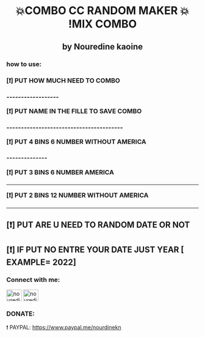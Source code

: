 
<h1 align="center"> 💥COMBO CC RANDOM MAKER 💥 !MIX COMBO </h1>
<h2 align="center"> by Nouredine kaoine</h2>



<h3 >
how to use:
<h3>


[❗️] PUT HOW MUCH NEED TO COMBO

-------------‐----

[❗️] PUT NAME IN THE FILLE TO SAVE COMBO

-------------‐--------‐-----------------

[❗️] PUT  4 BINS 6 NUMBER  WITHOUT  AMERICA 

-------------‐

[❗️] PUT  3 BINS 6 NUMBER   AMERICA

---------------------------------------

[❗️] PUT  2 BINS 12 NUMBER  WITHOUT  AMERICA

----------------

[❗️] PUT  ARE U NEED TO RANDOM DATE  OR NOT
----------------------------------------

[❗️] IF PUT NO  ENTRE YOUR DATE JUST  YEAR [ EXAMPLE= 2022]
 -------------

  
<h3 align="left">Connect with me:</h3>
<p align="left">
<a href="https://instagram.com/nouredinekn" target="blank"><img align="center" src="https://raw.githubusercontent.com/rahuldkjain/github-profile-readme-generator/master/src/images/icons/Social/instagram.svg" alt="nouredinekn" height="30" width="40" /></a>
 <a href="https://t.me/n2k4n" target="blank"><img align="center" src="https://upload.wikimedia.org/wikipedia/commons/8/83/Telegram_2019_Logo.svg" alt="nouredinekn" height="30" width="40" /></a>
</p>
  <h3> DONATE: </h3>

❗️ PAYPAL:
https://www.paypal.me/nourdinekn


